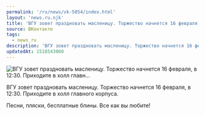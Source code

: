 ```yaml
---
permalink: '/ru/news/vk-5054/index.html'
layout: 'news.ru.njk'
title: 'ВГУ зовет праздновать масленицу. Торжество начнется 16 февраля, в 12:30. Приходите в холл главн…'
source: ВКонтакте
tags:
  - news_ru
description: 'ВГУ зовет праздновать масленицу. Торжество начнется 16 февраля, в 12:30. Приходите в холл главн…'
updatedAt: 1518543060
---
```

![ВГУ зовет праздновать масленицу. Торжество начнется 16 февраля, в 12:30. Приходите в холл главн…](https://sun9-63.userapi.com/impf/R-EqAALzhge2drmEsrYi79gtwTMKPC9H98HI4Q/DH1YmdYDqJI.jpg?size=1280x853&quality=96&sign=84bab601efa04e37b50933a41fa03ae0&c_uniq_tag=xu_YWOjIXGKw8unYcywORWUf1IOOas9cfdKixXSd3qE&type=album)

ВГУ зовет праздновать масленицу. Торжество начнется 16 февраля, в 12:30. Приходите в холл главного корпуса.

Песни, пляски, бесплатные блины.
Все как вы любите!
